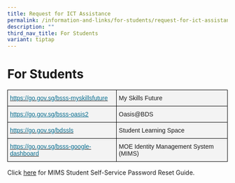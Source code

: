 ```yaml
---
title: Request for ICT Assistance
permalink: /information-and-links/for-students/request-for-ict-assistance/
description: ""
third_nav_title: For Students
variant: tiptap
---
```

For Students
============

<style type="text/css">
.tg  {border-collapse:collapse;border-spacing:0;}
.tg td{border-color:black;border-style:solid;border-width:1px;font-family:Arial, sans-serif;font-size:14px;
  overflow:hidden;padding:10px 5px;word-break:normal;}
.tg th{border-color:black;border-style:solid;border-width:1px;font-family:Arial, sans-serif;font-size:14px;
  font-weight:normal;overflow:hidden;padding:10px 5px;word-break:normal;}
.tg .tg-lt9p{background-color:#F3F3F3;text-align:left;vertical-align:top}
.tg .tg-8juq{background-color:#F3F3F3;color:#076C8E;text-align:left;text-decoration:underline;vertical-align:top}
.tg .tg-r8e0{background-color:#F3F3F3;color:#076C8E;text-align:left;vertical-align:top}
</style>
<table class="tg">
<thead>
  <tr>
    <th class="tg-r8e0"><a href="https://go.gov.sg/bsss-myskillsfuture"><span style="text-decoration:none;color:#076C8E">https://go.gov.sg/bsss-myskillsfuture</span></a></th>
    <th class="tg-lt9p"><span style="background-color:#F3F3F3">My Skills Future</span></th>
  </tr>
</thead>
<tbody>
  <tr>
    <td class="tg-8juq"><a href="https://go.gov.sg/bsss-oasis2"><span style="text-decoration:underline;color:#076C8E">https://go.gov.sg/bsss-oasis2</span></a><br></td>
    <td class="tg-lt9p"><span style="background-color:#F3F3F3">Oasis@BDS</span></td>
  </tr>
  <tr>
    <td class="tg-r8e0"><a href="https://go.gov.sg/bdssls"><span style="text-decoration:none;color:#076C8E">https://go.gov.sg/bdssls</span></a></td>
    <td class="tg-lt9p"><span style="background-color:#F3F3F3">Student Learning Space</span></td>
  </tr>
  <tr>
    <td class="tg-lt9p"><a href="https://go.gov.sg/bsss-google-dashboard" target="_blank" rel="noopener noreferrer"><span style="text-decoration:none;color:#076C8E">https://go.gov.sg/bsss-google-dashboard</span></a></td>
    <td class="tg-lt9p"><span style="background-color:#F3F3F3"> MOE Identity Management System (MIMS)</span></td>
  </tr>
</tbody>
</table>

Click [here](/files/Useful%20Links/mims%20student%20self-service%20password%20reset%20guide.pdf) for MIMS Student Self-Service Password Reset Guide.